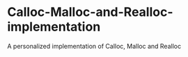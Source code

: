 # Calloc-Malloc-and-Realloc-implementation
A personalized implementation of Calloc, Malloc and Realloc
